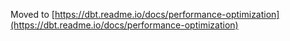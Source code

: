 Moved to [https://dbt.readme.io/docs/performance-optimization](https://dbt.readme.io/docs/performance-optimization)
